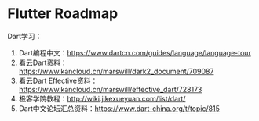 # Flutter Roadmap

Dart学习：
1. Dart编程中文：https://www.dartcn.com/guides/language/language-tour
2. 看云Dart资料：https://www.kancloud.cn/marswill/dark2_document/709087
3. 看云Dart Effective资料：https://www.kancloud.cn/marswill/effective_dart/728173
4. 极客学院教程：http://wiki.jikexueyuan.com/list/dart/
5. Dart中文论坛汇总资料：https://www.dart-china.org/t/topic/815
